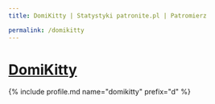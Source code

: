 ```yaml
---
title: DomiKitty | Statystyki patronite.pl | Patromierz

permalink: /domikitty
---
```


# [DomiKitty](https://patronite.pl/domikitty)

{% include profile.md name="domikitty" prefix="d" %}

